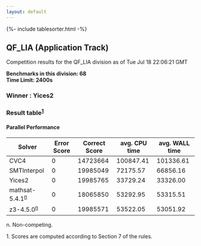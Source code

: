 ```yaml
---
layout: default
---
```

{%- include tablesorter.html -%}

##  QF_LIA (Application Track)

Competition results for the QF_LIA division as of Tue Jul 18 22:06:21 GMT

**Benchmarks in this division: 68**
<br/>
**Time Limit: 2400s**


###  Winner : Yices2 

### Result table<sup><a href="#fn1">1</a></sup>


#### Parallel Performance
<table id="parallel" class="result sorted">
<thead>
<tr>
<th class="center">Solver</th>
<th class="center">Error Score</th>
<th class="center">Correct Score</th>
<th class="center">avg. CPU time </th>
<th class="center">avg. WALL time </th>
</tr>
</thead>
<tr>
<td>CVC4</td>
<td class="right">0</td>
<td class="right">14723664</td>
<td class="right">100847.41</td>
<td class="right">101336.61</td>
</tr>
<tr>
<td>SMTInterpol</td>
<td class="right">0</td>
<td class="right">19985049</td>
<td class="right">72175.57</td>
<td class="right">66856.16</td>
</tr>
<tr>
<td>Yices2</td>
<td class="right">0</td>
<td class="right">19985765</td>
<td class="right">33729.24</td>
<td class="right">33326.00</td>
</tr>
<tr>
<td>mathsat-5.4.1<SUP><a href="#fn">n</a></SUP>
</td>
<td class="right">0</td>
<td class="right">18065850</td>
<td class="right">53292.95</td>
<td class="right">53315.51</td>
</tr>
<tr>
<td>z3-4.5.0<SUP><a href="#fn">n</a></SUP>
</td>
<td class="right">0</td>
<td class="right">19985571</td>
<td class="right">53522.05</td>
<td class="right">53051.92</td>
</tr>
</table>
<span id="fn"> n. Non-competing.</span>

<span id="fn1"> 1. Scores are computed according to Section 7 of the rules.</span>


